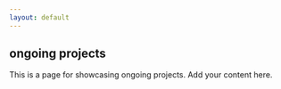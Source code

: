 ```yaml
---
layout: default
---
```


##  ongoing projects

This is a page for showcasing ongoing projects. Add your content here.
